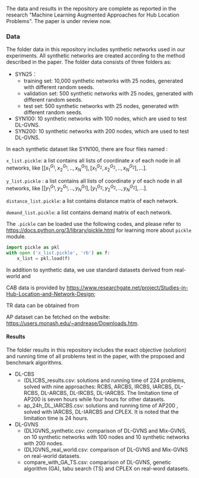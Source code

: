 The data and results in the repository are complete as reported in the research "Machine Learning Augmented Approaches for Hub Location Problems". The paper is under review now.

### Data

The folder data in this repository includes synthetic networks used in our experiments. All synthetic networks are created according to the method described in the paper. The folder data consists of three folders as:

- SYN25：
  - training set: 10,000 synthetic networks with 25 nodes, generated with different random seeds.
  - validation set: 500 synthetic networks with 25 nodes, generated with different random seeds.
  - test set: 500 synthetic networks with 25 nodes,  generated with different random seeds.
- SYN100: 10 synthetic networks with 100 nodes, which are used to test DL-GVNS.
- SYN200: 10 synthetic networks with 200 nodes, which are used to test DL-GVNS.

In each synthetic dataset like SYN100, there are four files named :

`x_list.pickle`: a list contains all lists of coordinate $x$ of each node in all networks, like $[[x_1^{G_1}, x_2^{G_1}, .., x_N^{G_1}], [x_1^{G_2}, x_2^{G_2}, .., x_N^{G_2}],...]$.

`y_list.pickle` : a list contains all lists of coordinate $y$ of each node in all networks, like $[[y_1^{G_1}, y_2^{G_1}, .., y_N^{G_1}], [y_1^{G_2}, y_2^{G_2}, .., y_N^{G_2}],...]$.

`distance_list.pickle`: a list contains distance matrix of each network.

`demand_list.pickle`: a list contains demand matrix of each network.

The `.pickle` can be loaded use the following codes, and please refer to  https://docs.python.org/3/library/pickle.html for learning more about `pickle` module.

```python
import pickle as pkl
with open ('x_list.pickle', 'rb') as f:
	x_list = pkl.load(f)
```

In addition to synthetic data, we use standard datasets derived from real-world and 

CAB data is provided by https://www.researchgate.net/project/Studies-in-Hub-Location-and-Network-Design;

TR data can be obtained from 

AP dataset can be fetched on the website: https://users.monash.edu/~andrease/Downloads.htm.

 #### Results

The folder results in this repository includes the exact objective (solution) and  running time of all problems test in the paper, with the proposed and benchmark algorithms.

- DL-CBS
  - (DL)CBS_results.csv:  solutions and running time of 224 problems, solved with nine approaches: RCBS, ARCBS, IRCBS, IARCBS, DL-RCBS, DL-ARCBS, DL-IRCBS, DL-IARCBS. The limitation time of AP200 is seven hours while four hours for other datasets.
  - ap_24h_DL_IARCBS.csv: solutions and running time of AP200 , solved with IARCBS, DL-IARCBS and CPLEX. It is noted that the limitation time is 24 hours.
- DL-GVNS
  - (DL)GVNS_synthetic.csv: comparison of DL-GVNS and Mix-GVNS, on 10 synthetic networks with 100 nodes and 10 synthetic networks with 200 nodes.
  - (DL)GVNS_real_world.csv: comparison of DL-GVNS and Mix-GVNS on real-world datasets.
  - compare_with_GA_TS.csv: comparison of DL-GVNS, genetic algorithm (GA), tabu search (TS) and CPLEX on real-word datasets.
